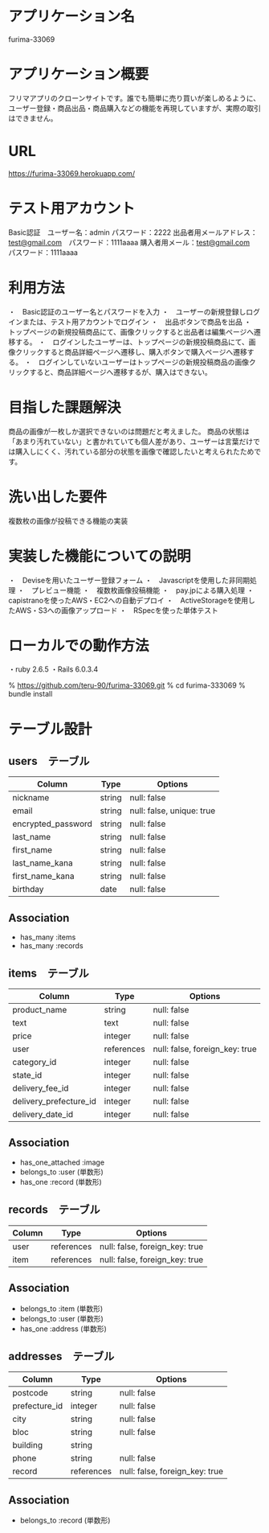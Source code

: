 # アプリケーション名
furima-33069

# アプリケーション概要
フリマアプリのクローンサイトです。誰でも簡単に売り買いが楽しめるように、ユーザー登録・商品出品・商品購入などの機能を再現していますが、実際の取引はできません。

# URL
https://furima-33069.herokuapp.com/

# テスト用アカウント
Basic認証　ユーザー名：admin パスワード：2222
出品者用メールアドレス：test@gmail.com　パスワード：1111aaaa
購入者用メール：test@gmail.com　パスワード：1111aaaa

# 利用方法
・　Basic認証のユーザー名とパスワードを入力
・　ユーザーの新規登録しログインまたは、テスト用アカウントでログイン
・　出品ボタンで商品を出品
・　トップページの新規投稿商品にて、画像クリックすると出品者は編集ページへ遷移する。
・　ログインしたユーザーは、トップページの新規投稿商品にて、画像クリックすると商品詳細ページへ遷移し、購入ボタンで購入ページへ遷移する。
・　ログインしていないユーザーはトップページの新規投稿商品の画像クリックすると、商品詳細ページへ遷移するが、購入はできない。

# 目指した課題解決
商品の画像が一枚しか選択できないのは問題だと考えました。
商品の状態は「あまり汚れていない」と書かれていても個人差があり、ユーザーは言葉だけでは購入しにくく、汚れている部分の状態を画像で確認したいと考えられたためです。

# 洗い出した要件
複数枚の画像が投稿できる機能の実装

# 実装した機能についての説明
・　Deviseを用いたユーザー登録フォーム
・　Javascriptを使用した非同期処理
・　プレビュー機能
・　複数枚画像投稿機能
・　pay.jpによる購入処理
・　capistranoを使ったAWS・EC2への自動デプロイ
・　ActiveStorageを使用したAWS・S3への画像アップロード
・　RSpecを使った単体テスト

# ローカルでの動作方法
・ruby 2.6.5
・Rails 6.0.3.4

% https://github.com/teru-90/furima-33069.git
% cd furima-333069
% bundle install

# テーブル設計

## users　テーブル

| Column             | Type   | Options                   |
| ----------         | ------ | ------------------------- |
| nickname           | string | null: false               |
| email              | string | null: false, unique: true |
| encrypted_password | string | null: false               |
| last_name          | string | null: false               |
| first_name         | string | null: false               |
| last_name_kana     | string | null: false               |
| first_name_kana    | string | null: false               |
| birthday           | date   | null: false               |

## Association
- has_many :items
- has_many :records


## items　テーブル

| Column                 | Type       | Options                          |
| ---------------------- | ---------- | -------------------------------- |
| product_name           | string     | null: false                      |
| text                   | text       | null: false                      |
| price                  | integer    | null: false                      |　
| user                   | references | null: false, foreign_key: true   |
| category_id            | integer    | null: false                      |ActiveHushで実装する
| state_id               | integer    | null: false                      |ActiveHushで実装する
| delivery_fee_id        | integer    | null: false                      |ActiveHushで実装する
| delivery_prefecture_id | integer    | null: false                      |ActiveHushで実装する
| delivery_date_id       | integer    | null: false                      |ActiveHushで実装する

## Association
- has_one_attached :image
- belongs_to :user (単数形)
- has_one :record (単数形)


## records　テーブル

| Column              | Type       | Options                          |
| ------------------- | ---------- | -------------------------------- |
| user                | references | null: false, foreign_key: true   |
| item                | references | null: false, foreign_key: true   |

## Association

- belongs_to :item (単数形)
- belongs_to :user (単数形)
- has_one :address (単数形)


## addresses　テーブル

| Column              | Type       | Options                          |
| ------------------- | ---------- | -------------------------------- |
| postcode            | string     | null: false                      |
| prefecture_id       | integer    | null: false                      |
| city                | string     | null: false                      |
| bloc                | string     | null: false                      |
| building            | string     |                                  |
| phone               | string     | null: false                      |
| record              | references | null: false, foreign_key: true   |


## Association
- belongs_to :record (単数形)
